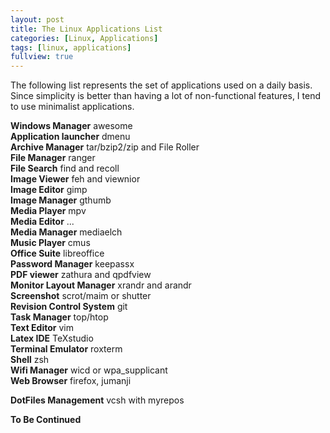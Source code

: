 ```yaml
---
layout: post
title: The Linux Applications List
categories: [Linux, Applications]
tags: [linux, applications]
fullview: true
---
```


The following list represents the set of applications used on a daily basis.
Since simplicity is better than having a lot of non-functional features, I tend to use minimalist applications.

**Windows Manager** awesome  
**Application launcher** dmenu  
**Archive Manager** tar/bzip2/zip and File Roller  
**File Manager** ranger  
**File Search** find and recoll  
**Image Viewer** feh and viewnior  
**Image Editor** gimp  
**Image Manager** gthumb  
**Media Player** mpv  
**Media Editor** ...  
**Media Manager** mediaelch  
**Music Player** cmus  
**Office Suite** libreoffice  
**Password Manager** keepassx  
**PDF viewer** zathura and qpdfview  
**Monitor Layout Manager** xrandr and arandr  
**Screenshot** scrot/maim or shutter  
**Revision Control System** git  
**Task Manager** top/htop  
**Text Editor** vim  
**Latex IDE** TeXstudio  
**Terminal Emulator** roxterm  
**Shell** zsh  
**Wifi Manager** wicd or wpa_supplicant  
**Web Browser** firefox, jumanji  

**DotFiles Management** vcsh with myrepos  


**To Be Continued**
